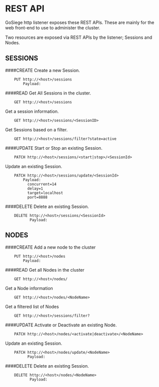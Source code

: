 REST API
========
GoSiege http listener exposes these REST APIs. These are mainly for the web front-end to use to administer the cluster. 

Two resources are exposed via REST APIs by the listener; Sessions and Nodes.


SESSIONS
--------
####CREATE
Create a new Session.   
```
    PUT http://<host>/sessions
        Payload:  
```

####READ
Get All Sessions in the cluster.  
```
    GET http://<host>/sessions  
```

Get a session information.  
```
    GET http://<host>/sessions/<SessionID> 
```  

Get Sessions based on a filter.  
```    
    GET http://<host>/sessions/filter?state=active
```
   

####UPDATE
Start or Stop an existing Session.
```
    PATCH http://<host>/sessions/<start|stop>/<SessionId>
```
Update an existing Session.
```
    PATCH http://<host>/sessions/update/<SessionId>
        Payload:
          concurrent=14
          delay=1
          target=localhost
          port=8888
```


####DELETE
Delete an existing Session.
```
    DELETE http://<host>/sessions/<SessionId>
           Payload:  
```



NODES
-------
####CREATE
Add a new node to the cluster  
```
    PUT http://<host>/nodes
        Payload:  
```

####READ
Get all Nodes in the cluster
```   
    GET http://<host>/nodes/
```
Get a Node information

```
    GET http://<host>/nodes/<NodeName>
```
Get a filtered list of Nodes
```
    GET http://<host>/sessions/filter?
```

####UPDATE
Activate or Deactivate an existing Node.
```
    PATCH http://<host>/nodes/<activate|deactivate>/<NodeName>
```
Update an existing Session.
```
    PATCH http://<host>/nodes/update/<NodeName>
          Payload:  
```


####DELETE
Delete an existing Session.
```
    DELETE http://<host>/nodes/<NodeName>
           Payload:  
```

